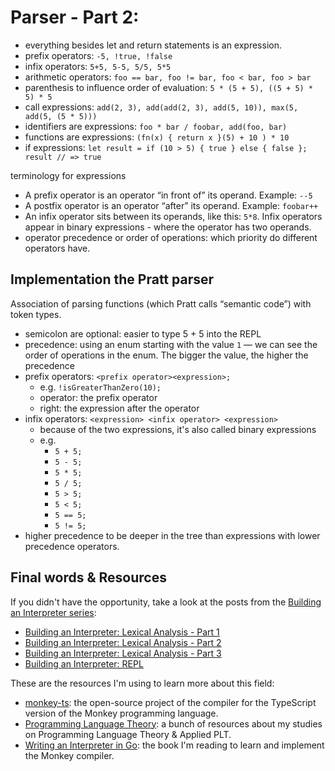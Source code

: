 # Parser - Part 2:

- everything besides let and return statements is an expression.
- prefix operators: `-5, !true, !false`
- infix operators: `5+5, 5-5, 5/5, 5*5`
- arithmetic operators: `foo == bar, foo != bar, foo < bar, foo > bar`
- parenthesis to influence order of evaluation: `5 * (5 + 5), ((5 + 5) * 5) * 5`
- call expressions: `add(2, 3), add(add(2, 3), add(5, 10)), max(5, add(5, (5 * 5)))`
- identifiers are expressions: `foo * bar / foobar, add(foo, bar)`
- functions are expressions: `(fn(x) { return x }(5) + 10 ) * 10`
- if expressions: `let result = if (10 > 5) { true } else { false }; result // => true`

terminology for expressions

- A prefix operator is an operator “in front of” its operand. Example: `--5`
- A postfix operator is an operator “after” its operand. Example: `foobar++`
- An infix operator sits between its operands, like this: `5*8`. Infix operators appear in binary expressions - where the operator has two operands.
- operator precedence or order of operations: which priority do different operators have.

## Implementation the Pratt parser

Association of parsing functions (which Pratt calls “semantic code”) with token types.

- semicolon are optional: easier to type 5 + 5 into the REPL
- precedence: using an enum starting with the value `1` — we can see the order of operations in the enum. The bigger the value, the higher the precedence
- prefix operators: `<prefix operator><expression>;`
  - e.g. `!isGreaterThanZero(10);`
  - operator: the prefix operator
  - right: the expression after the operator
- infix operators: `<expression> <infix operator> <expression>`
  - because of the two expressions, it's also called binary expressions
  - e.g.
    - `5 + 5;`
    - `5 - 5;`
    - `5 * 5;`
    - `5 / 5;`
    - `5 > 5;`
    - `5 < 5;`
    - `5 == 5;`
    - `5 != 5;`
- higher precedence to be deeper in the tree than expressions with lower precedence operators.

## Final words & Resources

If you didn't have the opportunity, take a look at the posts from the [Building an Interpreter series](https://leandrotk.github.io/series/building-an-interpreter/):

- [Building an Interpreter: Lexical Analysis - Part 1](https://leandrotk.github.io/series/building-an-interpreter/building-an-interpreter-lexical-analysis-part-1.html)
- [Building an Interpreter: Lexical Analysis - Part 2](https://leandrotk.github.io/series/building-an-interpreter/building-an-interpreter-lexical-analysis-part-2.html)
- [Building an Interpreter: Lexical Analysis - Part 3](https://leandrotk.github.io/series/building-an-interpreter/building-an-interpreter-lexical-analysis-part-3.html)
- [Building an Interpreter: REPL](https://leandrotk.github.io/series/building-an-interpreter/building-an-interpreter-repl.html)

These are the resources I'm using to learn more about this field:

- [monkey-ts](https://github.com/leandrotk/monkey-ts): the open-source project of the compiler for the TypeScript version of the Monkey programming language.
- [Programming Language Theory](https://github.com/leandrotk/programming-language-theory): a bunch of resources about my studies on Programming Language Theory & Applied PLT.
- [Writing an Interpreter in Go](https://www.goodreads.com/book/show/32681092-writing-an-interpreter-in-go): the book I'm reading to learn and implement the Monkey compiler.
